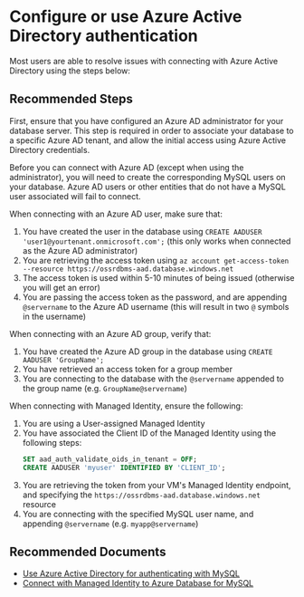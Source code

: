 <properties
    pageTitle="Configure or use Azure Active Directory authentication"
    description="Configure or use Azure Active Directory authentication"
    service="microsoft.dbformysql"
    resource="servers"
    authors="lufittl-msft"
    ms.author="lufittl"
    displayOrder="30"
    selfHelpType="generic"
    supportTopicIds="32742677"
    resourceTags="servers, databases"
    productPesIds="16221"
    cloudEnvironments="public, Fairfax, usnat, ussec"
    articleId="dbformysql-azure-ad"
    ownershipId="AzureData_AzureDatabaseforMySQL"
/>

# Configure or use Azure Active Directory authentication

Most users are able to resolve issues with connecting with Azure Active Directory using the steps below:

## **Recommended Steps**

First, ensure that you have configured an Azure AD administrator for your database server. This step is required in order to associate your database to a specific Azure AD tenant, and allow the initial access using Azure Active Directory credentials.

Before you can connect with Azure AD (except when using the administrator), you will need to create the corresponding MySQL users on your database. Azure AD users or other entities that do not have a MySQL user associated will fail to connect.

When connecting with an Azure AD user, make sure that:

1. You have created the user in the database using `CREATE AADUSER 'user1@yourtenant.onmicrosoft.com';` (this only works when connected as the Azure AD administrator)
2. You are retrieving the access token using `az account get-access-token --resource https://ossrdbms-aad.database.windows.net`
3. The access token is used within 5-10 minutes of being issued (otherwise you will get an error)
4. You are passing the access token as the password, and are appending `@servername` to the Azure AD username (this will result in two `@` symbols in the username)

When connecting with an Azure AD group, verify that:

1. You have created the Azure AD group in the database using `CREATE AADUSER 'GroupName';`
2. You have retrieved an access token for a group member
3. You are connecting to the database with the `@servername` appended to the group name (e.g. `GroupName@servername`)

When connecting with Managed Identity, ensure the following:

1. You are using a User-assigned Managed Identity
2. You have associated the Client ID of the Managed Identity using the following steps:
   ```sql
   SET aad_auth_validate_oids_in_tenant = OFF;
   CREATE AADUSER 'myuser' IDENTIFIED BY 'CLIENT_ID';
   ```
3. You are retrieving the token from your VM's Managed Identity endpoint, and specifying the `https://ossrdbms-aad.database.windows.net` resource
4. You are connecting with the specified MySQL user name, and appending `@servername` (e.g. `myapp@servername`)

## **Recommended Documents**

* [Use Azure Active Directory for authenticating with MySQL](https://docs.microsoft.com/azure/mysql/howto-configure-sign-in-azure-ad-authentication)
* [Connect with Managed Identity to Azure Database for MySQL](https://docs.microsoft.com/azure/mysql/howto-connect-with-managed-identity)

